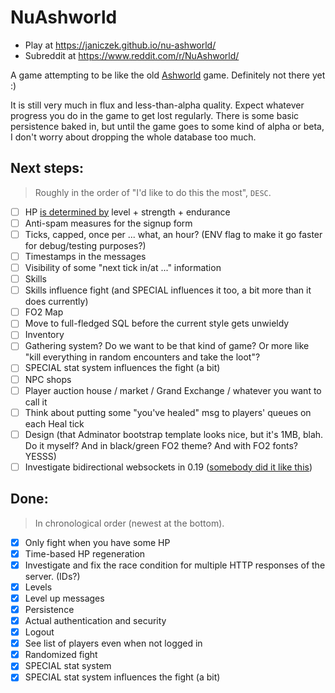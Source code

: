 # NuAshworld

* Play at https://janiczek.github.io/nu-ashworld/
* Subreddit at https://www.reddit.com/r/NuAshworld/

A game attempting to be like the old [Ashworld](http://web.archive.org/web/20090312000154/http://ashworld.webd.pl:80/index.php?strona=7) game. Definitely not there yet :)

It is still very much in flux and less-than-alpha quality. Expect whatever progress you do in the game to get lost regularly. There is some basic persistence baked in, but until the game goes to some kind of alpha or beta, I don't worry about dropping the whole database too much.

## Next steps:

> Roughly in the order of "I'd like to do this the most", `DESC`.

- [ ] HP [is determined by](http://fallout.wikia.com/wiki/Hit_Points#Fallout_and_Fallout_2) level + strength + endurance
- [ ] Anti-spam measures for the signup form
- [ ] Ticks, capped, once per ... what, an hour? (ENV flag to make it go faster for debug/testing purposes?)
- [ ] Timestamps in the messages
- [ ] Visibility of some "next tick in/at ..." information
- [ ] Skills
- [ ] Skills influence fight (and SPECIAL influences it too, a bit more than it does currently)
- [ ] FO2 Map
- [ ] Move to full-fledged SQL before the current style gets unwieldy
- [ ] Inventory
- [ ] Gathering system? Do we want to be that kind of game? Or more like "kill everything in random encounters and take the loot"?
- [ ] SPECIAL stat system influences the fight (a bit)
- [ ] NPC shops
- [ ] Player auction house / market / Grand Exchange / whatever you want to call it
- [ ] Think about putting some "you've healed" msg to players' queues on each Heal tick
- [ ] Design (that Adminator bootstrap template looks nice, but it's 1MB, blah. Do it myself? And in black/green FO2 theme? And with FO2 fonts? YESSS)
- [ ] Investigate bidirectional websockets in 0.19 ([somebody did it like this](https://github.com/danneu/elm-mmo))

## Done:

> In chronological order (newest at the bottom).

- [x] Only fight when you have some HP
- [x] Time-based HP regeneration
- [x] Investigate and fix the race condition for multiple HTTP responses of the server. (IDs?)
- [x] Levels
- [x] Level up messages
- [x] Persistence
- [x] Actual authentication and security
- [x] Logout
- [x] See list of players even when not logged in
- [x] Randomized fight
- [x] SPECIAL stat system
- [x] SPECIAL stat system influences the fight (a bit)
